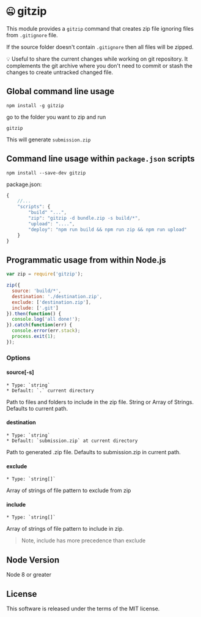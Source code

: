 # :zipper_mouth_face: gitzip

This module provides a `gitzip` command that creates zip file ignoring files from `.gitignore` file.

If the source folder doesn't contain `.gitignore` then all files will be zipped.

:bulb: Useful to share the current changes while working on git repository. It complements the git archive where you don't need to commit or stash the changes to create untracked changed file.

## Global command line usage

```
npm install -g gitzip
```
go to the folder you want to zip and run 
```
gitzip

```

This will generate `submission.zip`

## Command line usage within `package.json` scripts

```
npm install --save-dev gitzip

```

package.json:

```javascript
{
    //...
    "scripts": {
        "build" "...",
        "zip": "gitzip -d bundle.zip -s build/*",
        "upload": "....",
        "deploy": "npm run build && npm run zip && npm run upload"
    }
}
```

## Programmatic usage from within Node.js

```javascript
var zip = require('gitzip');

zip({
  source: 'build/*',
  destination: './destination.zip',
  exclude: ['destination.zip'],
  include: ['.git']
}).then(function() {
  console.log('all done!');
}).catch(function(err) {
  console.error(err.stack);
  process.exit(1);
});

```

### Options

#### source[-s]
    
    * Type: `string`
    * Default: `.` current directory
    
Path to files and folders to include in the zip file. String or Array of Strings. Defaults to current path.
#### destination

    * Type: `string`
    * Default: `submission.zip` at current directory

Path to generated .zip file. Defaults to submission.zip in current path.
#### exclude

    * Type: `string[]`


Array of strings of file pattern to exclude from zip
#### include

    * Type: `string[]`

 Array of strings of file pattern to include in zip. 
 > Note, include has more precedence than exclude

## Node Version

Node 8 or greater

 ## License

 This software is released under the terms of the MIT license.